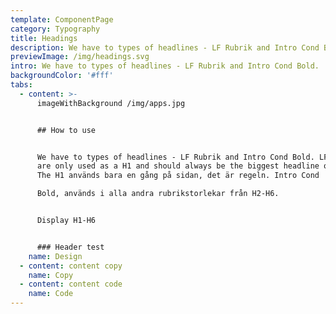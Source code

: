 ```yaml
---
template: ComponentPage
category: Typography
title: Headings
description: We have to types of headlines - LF Rubrik and Intro Cond Bold.
previewImage: /img/headings.svg
intro: We have to types of headlines - LF Rubrik and Intro Cond Bold.
backgroundColor: '#fff'
tabs:
  - content: >-
      imageWithBackground /img/apps.jpg


      ## How to use


      We have to types of headlines - LF Rubrik and Intro Cond Bold. LF Rubrik
      are only used as a H1 and should always be the biggest headline on a page.
      The H1 används bara en gång på sidan, det är regeln. Intro Cond

      Bold, används i alla andra rubrikstorlekar från H2-H6.


      Display H1-H6


      ### Header test
    name: Design
  - content: content copy
    name: Copy
  - content: content code
    name: Code
---
```


